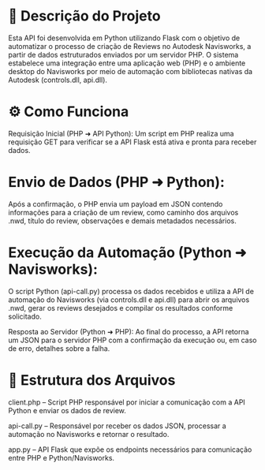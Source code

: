 # 📌 Descrição do Projeto
Esta API foi desenvolvida em Python utilizando Flask com o objetivo de automatizar o processo de criação de Reviews no Autodesk Navisworks, a partir de dados estruturados enviados por um servidor PHP. O sistema estabelece uma integração entre uma aplicação web (PHP) e o ambiente desktop do Navisworks por meio de automação com bibliotecas nativas da Autodesk (controls.dll, api.dll).

# ⚙️ Como Funciona
Requisição Inicial (PHP ➜ API Python):
Um script em PHP realiza uma requisição GET para verificar se a API Flask está ativa e pronta para receber dados.

# Envio de Dados (PHP ➜ Python):
Após a confirmação, o PHP envia um payload em JSON contendo informações para a criação de um review, como caminho dos arquivos .nwd, título do review, observações e demais metadados necessários.

# Execução da Automação (Python ➜ Navisworks):
O script Python (api-call.py) processa os dados recebidos e utiliza a API de automação do Navisworks (via controls.dll e api.dll) para abrir os arquivos .nwd, gerar os reviews desejados e compilar os resultados conforme solicitado.

Resposta ao Servidor (Python ➜ PHP):
Ao final do processo, a API retorna um JSON para o servidor PHP com a confirmação da execução ou, em caso de erro, detalhes sobre a falha.

# 📁 Estrutura dos Arquivos
client.php – Script PHP responsável por iniciar a comunicação com a API Python e enviar os dados de review.

api-call.py – Responsável por receber os dados JSON, processar a automação no Navisworks e retornar o resultado.

app.py – API Flask que expõe os endpoints necessários para comunicação entre PHP e Python/Navisworks.
